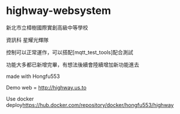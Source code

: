 # highway-websystem
<p>新北市立樟樹國際實創高級中等學校</p>
<p>資訊科 星耀光輝隊</p>
<p>控制可以正常運作，可以搭配[mqtt_test_tools]配合測試</p>
功能大多都已新增完畢，有想法後續會陸續增加新功能進去
<p>made with Hongfu553</p>
<p>Demo web = <a href="http://highway.us.to">http://highway.us.to</a></p>
<p>Use docker deploy<a href="https://hub.docker.com/repository/docker/hongfu553/highway">https://hub.docker.com/repository/docker/hongfu553/highway</a></p>
